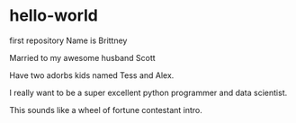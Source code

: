 # hello-world
first repository
Name is Brittney

Married to my awesome husband Scott

Have two adorbs kids named Tess and Alex.

I really want to be a super excellent python programmer and data scientist.

This sounds like a wheel of fortune contestant intro.
